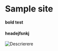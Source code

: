 # Sample site
**bold test**
#### headejfsnkj
![Descrierere](https://s.cdnmpro.com/129535825/p/m/2/interfata-diagnoza-bmw-scanner-c110-obdii-eobd-pro-v-2013~7735802.jpg)
